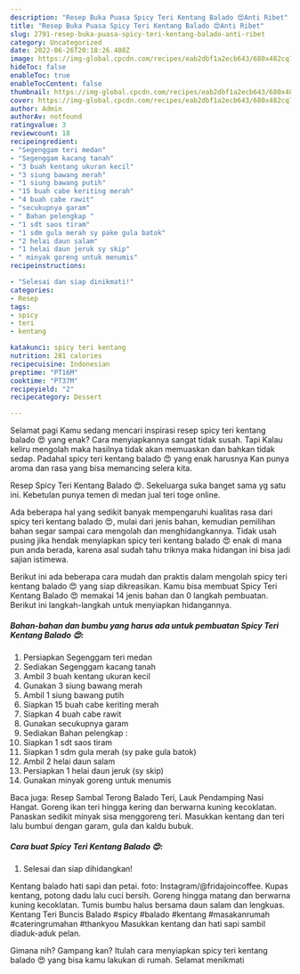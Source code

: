```yaml
---
description: "Resep Buka Puasa Spicy Teri Kentang Balado 😍Anti Ribet"
title: "Resep Buka Puasa Spicy Teri Kentang Balado 😍Anti Ribet"
slug: 2791-resep-buka-puasa-spicy-teri-kentang-balado-anti-ribet
category: Uncategorized
date: 2022-06-26T20:18:26.408Z
image: https://img-global.cpcdn.com/recipes/eab2dbf1a2ecb643/680x482cq70/spicy-teri-kentang-balado-foto-resep-utama.jpg
hideToc: false
enableToc: true
enableTocContent: false
thumbnail: https://img-global.cpcdn.com/recipes/eab2dbf1a2ecb643/680x482cq70/spicy-teri-kentang-balado-foto-resep-utama.jpg
cover: https://img-global.cpcdn.com/recipes/eab2dbf1a2ecb643/680x482cq70/spicy-teri-kentang-balado-foto-resep-utama.jpg
author: Admin
authorAv: notfound
ratingvalue: 3
reviewcount: 18
recipeingredient:
- "Segenggam teri medan"
- "Segenggam kacang tanah"
- "3 buah kentang ukuran kecil"
- "3 siung bawang merah"
- "1 siung bawang putih"
- "15 buah cabe keriting merah"
- "4 buah cabe rawit"
- "secukupnya garam"
- " Bahan pelengkap "
- "1 sdt saos tiram"
- "1 sdm gula merah sy pake gula batok"
- "2 helai daun salam"
- "1 helai daun jeruk sy skip"
- " minyak goreng untuk menumis"
recipeinstructions:

- "Selesai dan siap dinikmati!"
categories:
- Resep
tags:
- spicy
- teri
- kentang

katakunci: spicy teri kentang 
nutrition: 281 calories
recipecuisine: Indonesian
preptime: "PT16M"
cooktime: "PT37M"
recipeyield: "2"
recipecategory: Dessert

---
```



Selamat pagi Kamu sedang mencari inspirasi resep spicy teri kentang balado 😍 yang enak? Cara menyiapkannya sangat tidak susah. Tapi Kalau keliru mengolah maka hasilnya tidak akan memuaskan dan bahkan tidak sedap. Padahal spicy teri kentang balado 😍 yang enak harusnya Kan punya aroma dan rasa yang bisa memancing selera kita.


Resep Spicy Teri Kentang Balado 😍. Sekeluarga suka banget sama yg satu ini. Kebetulan punya temen di medan jual teri toge online.

Ada beberapa hal yang sedikit banyak mempengaruhi kualitas rasa dari spicy teri kentang balado 😍, mulai dari jenis bahan, kemudian pemilihan bahan segar sampai cara mengolah dan menghidangkannya. Tidak usah pusing jika hendak menyiapkan spicy teri kentang balado 😍 enak di mana pun anda berada, karena asal sudah tahu triknya maka hidangan ini bisa jadi sajian istimewa.


Berikut ini ada beberapa cara mudah dan praktis dalam mengolah spicy teri kentang balado 😍 yang siap dikreasikan. Kamu bisa membuat Spicy Teri Kentang Balado 😍 memakai 14 jenis bahan dan 0 langkah pembuatan. Berikut ini langkah-langkah untuk menyiapkan hidangannya.

<!--inarticleads1-->

##### Bahan-bahan dan bumbu yang harus ada untuk pembuatan Spicy Teri Kentang Balado 😍:

1. Persiapkan Segenggam teri medan
1. Sediakan Segenggam kacang tanah
1. Ambil 3 buah kentang ukuran kecil
1. Gunakan 3 siung bawang merah
1. Ambil 1 siung bawang putih
1. Siapkan 15 buah cabe keriting merah
1. Siapkan 4 buah cabe rawit
1. Gunakan secukupnya garam
1. Sediakan  Bahan pelengkap :
1. Siapkan 1 sdt saos tiram
1. Siapkan 1 sdm gula merah (sy pake gula batok)
1. Ambil 2 helai daun salam
1. Persiapkan 1 helai daun jeruk (sy skip)
1. Gunakan  minyak goreng untuk menumis


Baca juga: Resep Sambal Terong Balado Teri, Lauk Pendamping Nasi Hangat. Goreng ikan teri hingga kering dan berwarna kuning kecoklatan. Panaskan sedikit minyak sisa menggoreng teri. Masukkan kentang dan teri lalu bumbui dengan garam, gula dan kaldu bubuk. 

<!--inarticleads2-->

##### Cara buat Spicy Teri Kentang Balado 😍:


1. Selesai dan siap dihidangkan!

Kentang balado hati sapi dan petai. foto: Instagram/@fridajoincoffee. Kupas kentang, potong dadu lalu cuci bersih. Goreng hingga matang dan berwarna kuning kecoklatan. Tumis bumbu halus bersama daun salam dan lengkuas. Kentang Teri Buncis Balado #spicy #balado #kentang #masakanrumah #cateringrumahan #thankyou Masukkan kentang dan hati sapi sambil diaduk-aduk pelan. 

Gimana nih? Gampang kan? Itulah cara menyiapkan spicy teri kentang balado 😍 yang bisa kamu lakukan di rumah. Selamat menikmati
